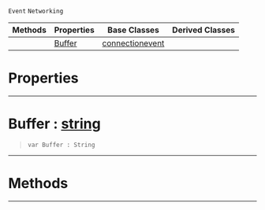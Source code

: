  `Event` `Networking`



|Methods|Properties|Base Classes|Derived Classes|
|---|---|---|---|
| |[ Buffer](https://github.com/PlasmaEngine/PlasmaDocs/blob/master/code_reference/class_reference/receiveddataevent.markdown#buffer-plasma-engine-docum)|[connectionevent](https://github.com/PlasmaEngine/PlasmaDocs/blob/master/code_reference/class_reference/connectionevent.markdown)| |


 #  Properties


---  
 #  Buffer : [string](https://github.com/PlasmaEngine/PlasmaDocs/blob/master/code_reference/lightning_base_types/string.markdown)

> 
> ``` lang=cpp, name=Lightning
> var Buffer : String


---  
 #  Methods


---  
 

 